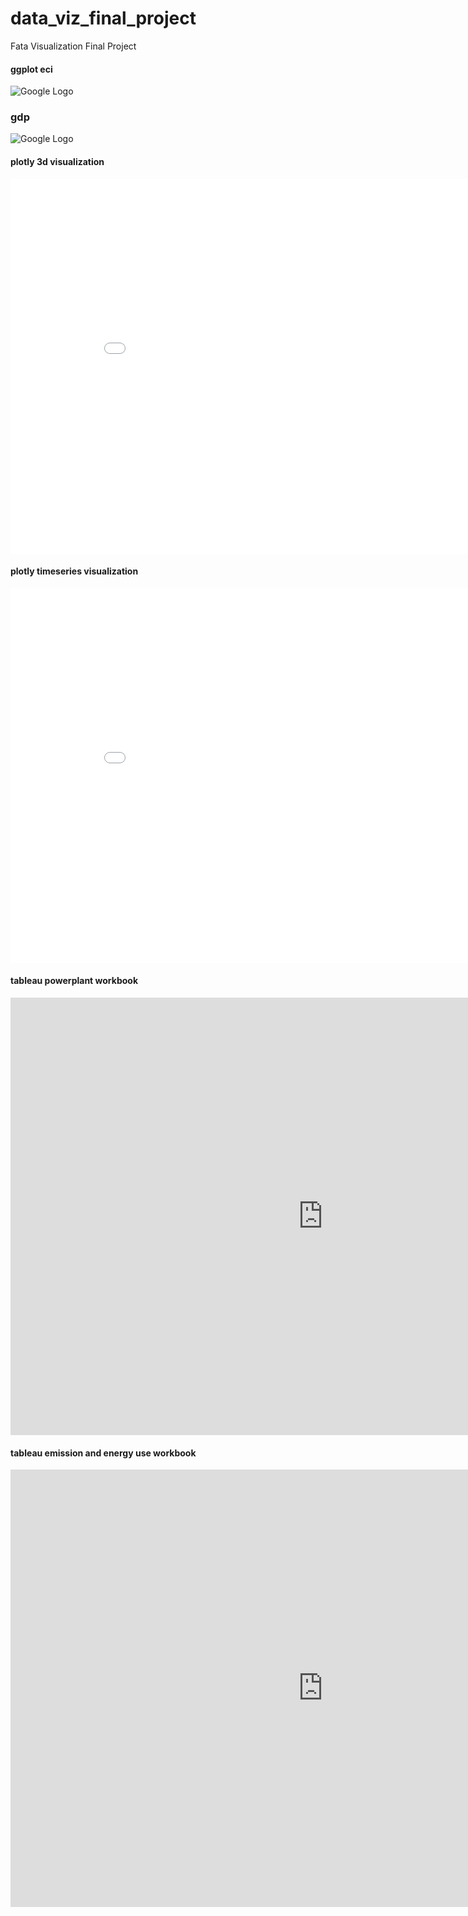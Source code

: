 # data_viz_final_project
Fata Visualization Final Project

#### ggplot eci
<img src="http://drive.google.com/uc?export=view&id=1SAmj3sL9Y9b1M_z9dUnRn3Zcimw_cw1j" alt="Google Logo">

### gdp

<img src="http://drive.google.com/uc?export=view&id=1A-XKlkMlTdzBs4l95LCGFYrE6XItVWyb" alt="Google Logo">

#### plotly 3d visualization
<iframe width="900" height="600" frameborder="0" scrolling="no" src="//plot.ly/~xiaoyayue/3.embed"></iframe>

#### plotly timeseries visualization
<iframe width="900" height="600" frameborder="0" scrolling="no" src="//plot.ly/~xiaoyayue/5.embed"></iframe>

#### tableau powerplant workbook 

<iframe seamless frameborder="0"
src="https://public.tableau.com/views/World_Power_Plants_Overview_updated/Dashboard?:embed=yes&:display_count=yes&:showVizHome=no" width = '1000' height = '700' scrolling='yes' ></iframe>

#### tableau emission and energy use workbook

<iframe seamless frameborder="0"
src="https://public.tableau.com/views/energy_emission_eci_updated/Dashboard1?:embed=yes&:display_count=yes&:showVizHome=no" width = '1000' height = '700' scrolling='yes' ></iframe>

